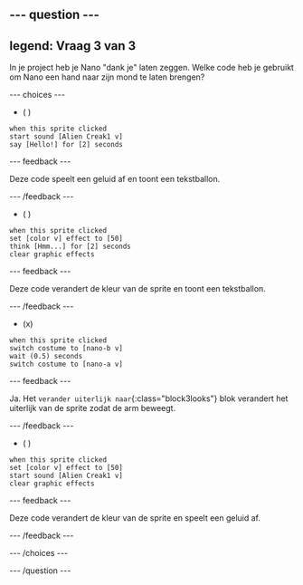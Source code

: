 
--- question ---
---
legend: Vraag 3 van 3
---

In je project heb je Nano "dank je" laten zeggen. Welke code heb je gebruikt om Nano een hand naar zijn mond te laten brengen?

--- choices ---

- ( )
```blocks3
when this sprite clicked
start sound [Alien Creak1 v]
say [Hello!] for [2] seconds 
```

  --- feedback ---

Deze code speelt een geluid af en toont een tekstballon.

  --- /feedback ---

- ( )
```blocks3
when this sprite clicked
set [color v] effect to [50] 
think [Hmm...] for [2] seconds 
clear graphic effects 
```

  --- feedback ---

Deze code verandert de kleur van de sprite en toont een tekstballon.

  --- /feedback ---

- (x)
```blocks3
when this sprite clicked
switch costume to [nano-b v] 
wait (0.5) seconds
switch costume to [nano-a v]
```

  --- feedback ---

Ja. Het `verander uiterlijk naar`{:class="block3looks"} blok verandert het uiterlijk van de sprite zodat de arm beweegt.

  --- /feedback ---

- ( )
```blocks3
when this sprite clicked
set [color v] effect to [50]
start sound [Alien Creak1 v] 
clear graphic effects 
```

  --- feedback ---

Deze code verandert de kleur van de sprite en speelt een geluid af.

  --- /feedback ---

--- /choices ---

--- /question ---
